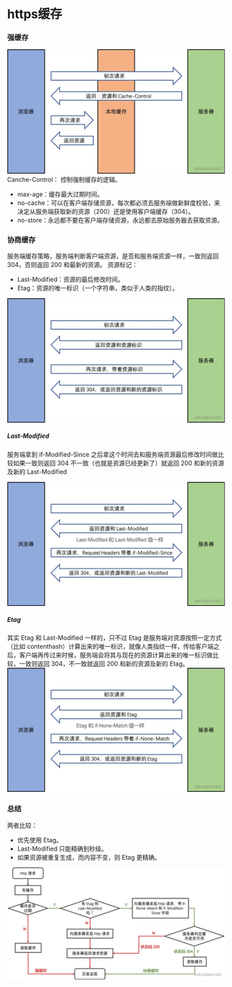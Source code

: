 # https缓存
### 强缓存
![图片](/blog/httpCache1.png)
Canche-Control： 控制强制缓存的逻辑。
- max-age：缓存最大过期时间。
- no-cache：可以在客户端存储资源，每次都必须去服务端做新鲜度校验，来决定从服务端获取新的资源（200）还是使用客户端缓存（304）。
- no-store：永远都不要在客户端存储资源，永远都去原始服务器去获取资源。
### 协商缓存
服务端缓存策略，服务端判断客户端资源，是否和服务端资源一样，一致则返回 304，否则返回 200 和最新的资源。
资源标记：
- Last-Modified：资源的最后修改时间。
- Etag：资源的唯一标识（一个字符串，类似于人类的指纹）。

![图片](/blog/httpCache2.png)
##### Last-Modified
服务端拿到 if-Modified-Since 之后拿这个时间去和服务端资源最后修改时间做比较如果一致则返回 304 不一致（也就是资源已经更新了）就返回 200 和新的资源及新的 Last-Modified

![图片](/blog/httpCache3.png)

##### Etag
其实 Etag 和 Last-Modified 一样的，只不过 Etag 是服务端对资源按照一定方式（比如 contenthash）计算出来的唯一标识，就像人类指纹一样，传给客户端之后，客户端再传过来时候，服务端会将其与现在的资源计算出来的唯一标识做比较，一致则返回 304，不一致就返回 200 和新的资源及新的 Etag。
![图片](/blog/httpCache4.png)
### 总结
两者比较：
- 优先使用 Etag。
- Last-Modified 只能精确到秒级。
- 如果资源被重复生成，而内容不变，则 Etag 更精确。

![图片](/blog/httpCache5.png)